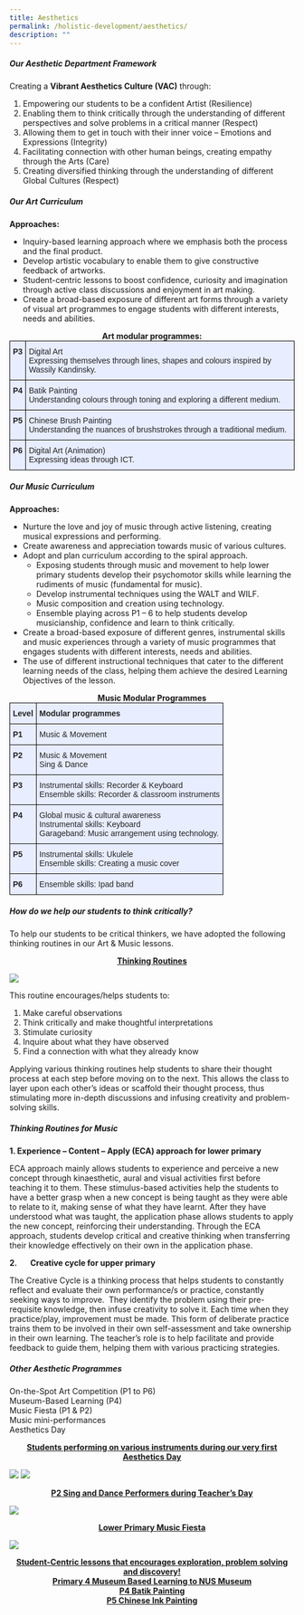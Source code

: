 ```yaml
---
title: Aesthetics
permalink: /holistic-development/aesthetics/
description: ""
---
```

##### **Our Aesthetic Department Framework**

Creating a **Vibrant Aesthetics Culture (VAC)** through:

1.  Empowering our students to be a confident Artist (Resilience)
2.  Enabling them to think critically through the understanding of different perspectives and solve problems in a critical manner (Respect)
3.  Allowing them to get in touch with their inner voice – Emotions and Expressions (Integrity)
4.  Facilitating connection with other human beings, creating empathy through the Arts (Care)
5.  Creating diversified thinking through the understanding of different Global Cultures (Respect)

##### **Our Art Curriculum**

**Approaches:**

* Inquiry-based learning approach where we emphasis both the process and the final product. 
* Develop artistic vocabulary to enable them to give constructive feedback of artworks. 
* Student-centric lessons to boost confidence, curiosity and imagination through active class discussions and enjoyment in art making.
* Create a broad-based exposure of different art forms through a variety of visual art programmes to engage students with different interests, needs and abilities.

<CENTER><strong>Art modular programmes:</strong></CENTER>

<style type="text/css">
.tg  {border-collapse:collapse;border-spacing:0;margin:0px auto;}
.tg td{border-color:black;border-style:solid;border-width:1px;font-family:Arial, sans-serif;font-size:14px;
  overflow:hidden;padding:10px 5px;word-break:normal;}
.tg th{border-color:black;border-style:solid;border-width:1px;font-family:Arial, sans-serif;font-size:14px;
  font-weight:normal;overflow:hidden;padding:10px 5px;word-break:normal;}
.tg .tg-vqm8{background-color:#E8EDFF;color:#222;text-align:left;vertical-align:top}
.tg .tg-u05r{background-color:#E8EDFF;color:#222;font-weight:bold;text-align:left;vertical-align:top}
</style>
<table class="tg">
<tbody>
  <tr>
    <td class="tg-u05r">P3</td>
    <td class="tg-vqm8">Digital Art<br>Expressing themselves through lines, shapes and colours inspired by Wassily Kandinsky.</td>
  </tr>
  <tr>
    <td class="tg-u05r">P4</td>
    <td class="tg-vqm8">Batik Painting<br>Understanding colours through toning and exploring a different medium.</td>
  </tr>
  <tr>
    <td class="tg-u05r">P5</td>
    <td class="tg-vqm8">Chinese Brush Painting<br>Understanding the nuances of brushstrokes through a traditional medium.</td>
  </tr>
  <tr>
    <td class="tg-u05r">P6</td>
    <td class="tg-vqm8">Digital Art (Animation)<br>Expressing ideas through ICT.</td>
  </tr>
</tbody>
</table>

##### Our Music Curriculum

**Approaches:**

* Nurture the love and joy of music through active listening, creating musical expressions and performing.
* Create awareness and appreciation towards music of various cultures.
* Adopt and plan curriculum according to the spiral approach.
	* Exposing students through music and movement to help lower primary students develop their psychomotor skills while learning the rudiments of music (fundamental for music).
	* Develop instrumental techniques using the WALT and WILF.
	* Music composition and creation using technology.
	* Ensemble playing across P1 – 6 to help students develop musicianship, confidence and learn to think critically.
* Create a broad-based exposure of different genres, instrumental skills and music experiences through a variety of music programmes that engages students with different interests, needs and abilities.
* The use of different instructional techniques that cater to the different learning needs of the class, helping them achieve             the desired Learning Objectives of the lesson.

<center><strong>Music Modular Programmes</strong></center>
	
<style type="text/css">
.tg  {border-collapse:collapse;border-spacing:0;margin:0px auto;}
.tg td{border-color:black;border-style:solid;border-width:1px;font-family:Arial, sans-serif;font-size:14px;
  overflow:hidden;padding:10px 5px;word-break:normal;}
.tg th{border-color:black;border-style:solid;border-width:1px;font-family:Arial, sans-serif;font-size:14px;
  font-weight:normal;overflow:hidden;padding:10px 5px;word-break:normal;}
.tg .tg-vqm8{background-color:#E8EDFF;color:#222;text-align:left;vertical-align:top}
.tg .tg-u05r{background-color:#E8EDFF;color:#222;font-weight:bold;text-align:left;vertical-align:top}
</style>
<table class="tg">
<tbody>
  <tr>
    <td class="tg-u05r">Level</td>
    <td class="tg-u05r">Modular programmes</td>
  </tr>
  <tr>
    <td class="tg-u05r">P1</td>
    <td class="tg-vqm8">Music &amp; Movement</td>
  </tr>
  <tr>
    <td class="tg-u05r">P2</td>
    <td class="tg-vqm8">Music &amp; Movement<br>Sing &amp; Dance</td>
  </tr>
  <tr>
    <td class="tg-u05r">P3</td>
    <td class="tg-vqm8">Instrumental skills: Recorder &amp; Keyboard<br>Ensemble skills: Recorder &amp; classroom instruments</td>
  </tr>
  <tr>
    <td class="tg-u05r">P4</td>
    <td class="tg-vqm8">Global music &amp; cultural awareness<br>Instrumental skills: Keyboard<br>Garageband: Music arrangement using technology.</td>
  </tr>
  <tr>
    <td class="tg-u05r">P5</td>
    <td class="tg-vqm8">Instrumental skills: Ukulele<br>Ensemble skills: Creating a music cover</td>
  </tr>
  <tr>
    <td class="tg-u05r">P6</td>
    <td class="tg-vqm8">Ensemble skills: Ipad band</td>
  </tr>
</tbody>
</table>

##### **How do we help our students to think critically?**

To help our students to be critical thinkers, we have adopted the following thinking routines in our Art & Music lessons.

<center><strong><u>Thinking Routines</u></strong></center>

![](/images/aestheticstp.png)

This routine encourages/helps students to:

1. Make careful observations
2. Think critically and make thoughtful interpretations
3. Stimulate curiosity
4. Inquire about what they have observed
5. Find a connection with what they already know


Applying various thinking routines help students to share their thought process at each step before moving on to the next. This allows the class to layer upon each other’s ideas or scaffold their thought process, thus stimulating more in-depth discussions and infusing creativity and problem-solving skills.  

  

  

##### **Thinking Routines for Music** 

**1. Experience – Content – Apply (ECA) approach for lower primary**

ECA approach mainly allows students to experience and perceive a new concept through kinaesthetic, aural and visual activities first before teaching it to them. These stimulus-based activities help the students to have a better grasp when a new concept is being taught as they were able to relate to it, making sense of what they have learnt. After they have understood what was taught, the application phase allows students to apply the new concept, reinforcing their understanding. Through the ECA approach, students develop critical and creative thinking when transferring their knowledge effectively on their own in the application phase. 

  

**2.       Creative cycle for upper primary**

The Creative Cycle is a thinking process that helps students to constantly reflect and evaluate their own performance/s or practice, constantly seeking ways to improve.  They identify the problem using their pre-requisite knowledge, then infuse creativity to solve it. Each time when they practice/play, improvement must be made. This form of deliberate practice trains them to be involved in their own self-assessment and take ownership in their own learning. The teacher’s role is to help facilitate and provide feedback to guide them, helping them with various practicing strategies.    

  

  

##### **Other Aesthetic Programmes** 

On-the-Spot Art Competition (P1 to P6)   
Museum-Based Learning (P4)   
Music Fiesta (P1 & P2)   
Music mini-performances    
Aesthetics Day


<u><center><strong>Students performing on various instruments during our very first Aesthetics Day</strong></center></u>

![](/images/aes1.png)
![](/images/aes2.png)

<center><strong><u>P2 Sing and Dance Performers during Teacher’s Day</u></strong></center>

![](/images/aes3.jpeg)

<center><strong><u>Lower Primary Music Fiesta</u></strong></center>

![](/images/aes4.png)


<center><strong><u>Student-Centric lessons that encourages exploration, problem solving and discovery!</u></strong></center>






<center><strong><u>Primary 4 Museum Based Learning to NUS Museum</u></strong></center>




<center><strong><u>P4 Batik Painting</u></strong></center>




<center><strong><u>P5 Chinese Ink Painting</u></strong></center>